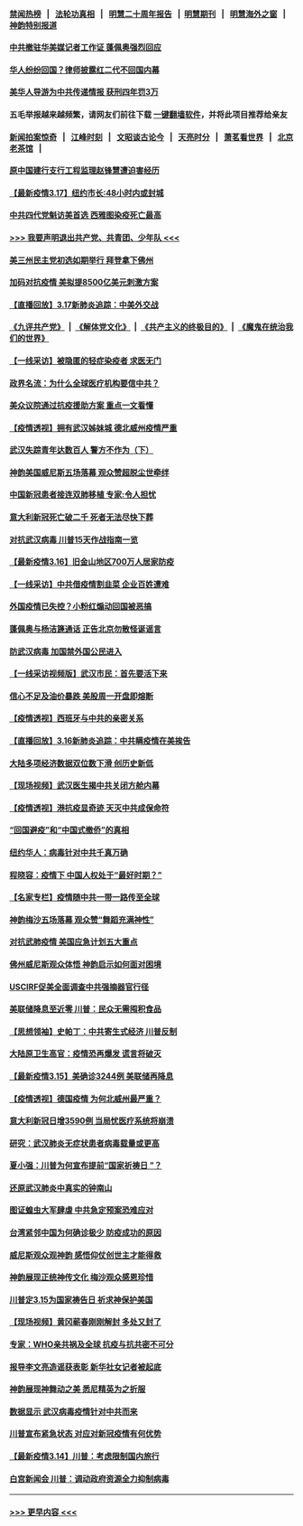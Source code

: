 #### [禁闻热榜](热点新闻.md?=0)  &nbsp;&nbsp;|&nbsp;&nbsp; [法轮功真相](https://github.com/gfw-breaker/truth/blob/master/README.md?=0) &nbsp;&nbsp;|&nbsp;&nbsp; [明慧二十周年报告](https://github.com/gfw-breaker/mh-reports/blob/master/README.md?=0) &nbsp;&nbsp;|&nbsp;&nbsp;[明慧期刊](https://github.com/gfw-breaker/mh-qikan) &nbsp;&nbsp;|&nbsp;&nbsp; [明慧海外之窗](https://github.com/gfw-breaker/mh-news/blob/master/README.md?=0) &nbsp;&nbsp;|&nbsp;&nbsp; [神韵特别报道](https://github.com/gfw-breaker/mh-news/blob/master/shenyun.md?=0)
#### [中共撤驻华美媒记者工作证 蓬佩奥强烈回应](../pages/nf4514/n11948259.md?t=03181002) 
#### [华人纷纷回国？律师披露红二代不回国内幕](../pages/nf4514/n11947698.md?t=03181002) 
#### [美华人导游为中共传递情报 获刑四年罚3万](../pages/nf4514/n11948108.md?t=03181002) 
#### 五毛举报越来越频繁，请网友们前往下载 [一键翻墙软件](https://github.com/gfw-breaker/ssr-accounts)，并将此项目推荐给亲友
#### [新闻拍案惊奇](https://github.com/gfw-breaker/banned-news/blob/master/pages/link4.md) &nbsp;&nbsp;|&nbsp;&nbsp; [江峰时刻](https://github.com/gfw-breaker/banned-news/blob/master/pages/link4.md) &nbsp;&nbsp;|&nbsp;&nbsp; [文昭谈古论今](https://github.com/gfw-breaker/banned-news/blob/master/pages/link4.md) &nbsp;&nbsp;|&nbsp;&nbsp; [天亮时分](https://github.com/gfw-breaker/banned-news/blob/master/pages/link4.md) &nbsp;&nbsp;|&nbsp;&nbsp; [萧茗看世界](https://github.com/gfw-breaker/banned-news/blob/master/pages/link4.md) &nbsp;&nbsp;|&nbsp;&nbsp; [北京老茶馆](https://github.com/gfw-breaker/banned-news/blob/master/pages/link4.md) &nbsp;&nbsp;|&nbsp;&nbsp; 
#### [原中国建行支行工程监理赵锋慧遭迫害经历](../pages/nf4514/n11944344.md?t=03181002) 
#### [【最新疫情3.17】纽约市长:48小时内或封城](../pages/nf4514/n11945621.md?t=03181002) 
#### [中共四代党魁访美首选 西雅图染疫死亡最高](../pages/nf4514/n11947602.md?t=03181002) 
#### [>>> 我要声明退出共产党、共青团、少年队 <<<](https://github.com/begood0513/goodnews/blob/master/quit/letter.md) 
#### [美三州民主党初选如期举行 拜登拿下佛州](../pages/nf4514/n11947538.md?t=03181002) 
#### [加码对抗疫情 美拟提8500亿美元刺激方案](../pages/nf4514/n11947394.md?t=03181002) 
#### [【直播回放】3.17新肺炎追踪：中美外交战](../pages/nf4514/n11947234.md?t=03181002) 
#### [《九评共产党》](https://github.com/begood0513/9ping.md/blob/master/README.md) &nbsp;|&nbsp; [《解体党文化》](../../../../jtdwh.md/blob/master/README.md)  &nbsp;|&nbsp; [《共产主义的终极目的》](../../../../gczydzjmd.md/blob/master/README.md) &nbsp;|&nbsp; [《魔鬼在统治我们的世界》](../../../../mgztzwmdsj.md/blob/master/README.md) 
#### [【一线采访】被隐匿的轻症染疫者 求医无门](../pages/nf4514/n11946690.md?t=03181002) 
#### [政界名流：为什么全球医疗机构要信中共？](../pages/nf4514/n11945479.md?t=03181002) 
#### [美众议院通过抗疫援助方案 重点一文看懂](../pages/nf4514/n11945750.md?t=03181002) 
#### [【疫情透视】拥有武汉姊妹城 德北威州疫情严重](../pages/nf4514/n11945308.md?t=03181002) 
#### [武汉失踪青年达数百人 警方不作为（下）](../pages/nf4514/n11945457.md?t=03181002) 
#### [神韵美国威尼斯五场落幕 观众赞超脱尘世牵绊](../pages/nf4514/n11945933.md?t=03181002) 
#### [中国新冠患者接连双肺移植 专家:令人担忧](../pages/nf4514/n11945516.md?t=03181002) 
#### [意大利新冠死亡破二千 死者无法尽快下葬](../pages/nf4514/n11945606.md?t=03181002) 
#### [对抗武汉病毒 川普15天作战指南一览](../pages/nf4514/n11945503.md?t=03181002) 
#### [【最新疫情3.16】旧金山地区700万人居家防疫](../pages/nf4514/n11942860.md?t=03181002) 
#### [【一线采访】中共借疫情割韭菜 企业百姓遭难](../pages/nf4514/n11944978.md?t=03181002) 
#### [外国疫情已失控？小粉红煽动回国被恶搞](../pages/nf4514/n11945338.md?t=03181002) 
#### [蓬佩奥与杨洁篪通话 正告北京勿散怪诞谣言](../pages/nf4514/n11945291.md?t=03181002) 
#### [防武汉病毒 加国禁外国公民进入](../pages/nf4514/n11945086.md?t=03181002) 
#### [【一线采访视频版】武汉市民：首先要活下来](../pages/nf4514/n11941189.md?t=03181002) 
#### [信心不足及油价暴跌 美股周一开盘即熔断](../pages/nf4514/n11944728.md?t=03181002) 
#### [【疫情透视】西班牙与中共的亲密关系](../pages/nf4514/n11942614.md?t=03181002) 
#### [【直播回放】3.16新肺炎追踪：中共瞒疫情在美挨告](../pages/nf4514/n11944429.md?t=03181002) 
#### [大陆多项经济数据双位数下滑 创历史新低](../pages/nf4514/n11943386.md?t=03181002) 
#### [【现场视频】武汉医生揭中共关闭方舱内幕](../pages/nf4514/n11943071.md?t=03181002) 
#### [【疫情透视】港抗疫显奇迹 天灭中共成保命符](../pages/nf4514/n11942593.md?t=03181002) 
#### [“回国避疫”和“中国式撤侨”的真相](../pages/nf4514/n11943372.md?t=03181002) 
#### [纽约华人：病毒针对中共千真万确](../pages/nf4514/n11942905.md?t=03181002) 
#### [程晓容：疫情下 中国人权处于“最好时期？”](../pages/nf4514/n11943945.md?t=03181002) 
#### [【名家专栏】疫情随中共一带一路传至全球](../pages/nf4514/n11942858.md?t=03181002) 
#### [神韵梅沙五场落幕 观众赞“舞蹈充满神性”](../pages/nf4514/n11943588.md?t=03181002) 
#### [对抗武肺疫情 美国应急计划五大重点](../pages/nf4514/n11943193.md?t=03181002) 
#### [佛州威尼斯观众体悟 神韵启示如何面对困境](../pages/nf4514/n11943563.md?t=03181002) 
#### [USCIRF促美全面调查中共强摘器官行径](../pages/nf4514/n11942904.md?t=03181002) 
#### [美联储降息至近零 川普：民众无需囤积食品](../pages/nf4514/n11943043.md?t=03181002) 
#### [【思想领袖】史帕丁：中共寄生式经济 川普反制](../pages/nf4514/n11805341.md?t=03181002) 
#### [大陆原卫生高官：疫情恐再爆发 谎言将破灭](../pages/nf4514/n11942229.md?t=03181002) 
#### [【最新疫情3.15】美确诊3244例 美联储再降息](../pages/nf4514/n11940988.md?t=03181002) 
#### [【疫情透视】德国疫情 为何北威州最严重？](../pages/nf4514/n11941122.md?t=03181002) 
#### [意大利新冠日增3590例 当局忧医疗系统将崩溃](../pages/nf4514/n11942691.md?t=03181002) 
#### [研究：武汉肺炎无症状患者病毒载量或更高](../pages/nf4514/n11942608.md?t=03181002) 
#### [夏小强：川普为何宣布提前“国家祈祷日 ”？](../pages/nf4514/n11941258.md?t=03181002) 
#### [还原武汉肺炎中真实的钟南山](../pages/nf4514/n11938593.md?t=03181002) 
#### [图证蝗虫大军肆虐 中共急定预案恐难应对](../pages/nf4514/n11942373.md?t=03181002) 
#### [台湾紧邻中国为何确诊极少 防疫成功的原因](../pages/nf4514/n11940819.md?t=03181002) 
#### [威尼斯观众观神韵 感悟仰仗创世主才能得救](../pages/nf4514/n11942195.md?t=03181002) 
#### [神韵展现正统神传文化 梅沙观众感恩珍惜](../pages/nf4514/n11941925.md?t=03181002) 
#### [川普定3.15为国家祷告日 祈求神保护美国](../pages/nf4514/n11941475.md?t=03181002) 
#### [【现场视频】黄冈蕲春刚刚解封 多处又封了](../pages/nf4514/n11941108.md?t=03181002) 
#### [专家：WHO亲共祸及全球 抗疫与抗共密不可分](../pages/nf4514/n11935110.md?t=03181002) 
#### [报导李文亮造谣获表彰 新华社女记者被起底](../pages/nf4514/n11939689.md?t=03181002) 
#### [神韵展现神舞动之美 悉尼精英为之折服](../pages/nf4514/n11940887.md?t=03181002) 
#### [数据显示 武汉病毒疫情针对中共而来](../pages/nf4514/n11940697.md?t=03181002) 
#### [川普宣布紧急状态 对应对新冠疫情有何优势](../pages/nf4514/n11940632.md?t=03181002) 
#### [【最新疫情3.14】川普：考虑限制国内旅行](../pages/nf4514/n11939189.md?t=03181002) 
#### [白宫新闻会 川普：调动政府资源全力抑制病毒](../pages/nf4514/n11940558.md?t=03181002) 

----
#### [ >>> 更早内容 <<< ](../indexes/nf4514-earlier.md)
